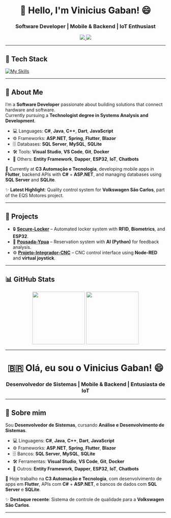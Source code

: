 <!-- Banner superior opcional -->
<!-- <img src="https://capsule-render.vercel.app/api?type=waving&color=0:0077B5,100:25D366&height=200&section=header&text=Vinicius%20Gaban&fontSize=40&fontAlignY=35&animation=twinkling" /> -->

<h1 align="center">👋 Hello, I'm Vinicius Gaban! 😄</h1>
<h3 align="center">Software Developer | Mobile & Backend | IoT Enthusiast</h3>

<p align="center">
  <a href="https://wa.me/5516991000062" target="_blank">
    <img src="https://img.shields.io/badge/-WhatsApp-25D366?style=for-the-badge&logo=whatsapp&logoColor=white" />
  </a>
  <a href="https://www.linkedin.com/in/vinicius-gaban/" target="_blank">
    <img src="https://img.shields.io/badge/-LinkedIn-0077B5?style=for-the-badge&logo=linkedin&logoColor=white" />
  </a>
</p>

---

## 🚀 Tech Stack
[![My Skills](https://skillicons.dev/icons?i=dotnet,cs,java,dart,flutter,react,azure,docker,mysql,sqlite,git,figma,html,css,js,bootstrap,hibernate,spring)](https://skillicons.dev)

---

## 📌 About Me

I’m a **Software Developer** passionate about building solutions that connect hardware and software.  
Currently pursuing a **Technologist degree in Systems Analysis and Development**.  

- 💻 Languages: **C#**, **Java**, **C++**, **Dart**, **JavaScript**  
- ⚙️ Frameworks: **ASP.NET**, **Spring**, **Flutter**, **Blazor**  
- 🗄️ Databases: **SQL Server**, **MySQL**, **SQLite**  
- 🛠️ Tools: **Visual Studio**, **VS Code**, **Git**, **Docker**  
- 🔗 Others: **Entity Framework**, **Dapper**, **ESP32**, **IoT**, **Chatbots**  

💼 Currently at **C3 Automação e Tecnologia**, developing mobile apps in **Flutter**, backend APIs with **C#** + **ASP.NET**, and managing databases using **SQL Server** and **SQLite**.  

✨ **Latest Highlight**: Quality control system for **Volkswagen São Carlos**, part of the EQS Motores project.  

---

## 💼 Projects

- 🔒 [**Secure-Locker**](https://github.com/Gaban03/Secure-Locker) – Automated locker system with **RFID**, **Biometrics**, and **ESP32**.  
- 🏨 [**Pousada-Ypua**](https://github.com/SENAISP-Unid601-Projetos/PousadaYpua) – Reservation system with **AI (Python)** for feedback analysis.  
- ⚙️ [**Projeto-Integrador-CNC**](https://github.com/Gaban03/Projeto-Integrador-CNC) – CNC control interface using **Node-RED** and **virtual joystick**.  

---

## 📊 GitHub Stats
<p align="center">
  <img src="https://github-readme-stats.vercel.app/api?username=Gaban03&show_icons=true&theme=dark" height="165" />
  <img src="https://github-readme-stats.vercel.app/api/top-langs/?username=Gaban03&layout=compact&theme=dark" height="165" />
</p>

---

<h1 align="center">🇧🇷 Olá, eu sou o Vinicius Gaban! 😄</h1>
<h3 align="center">Desenvolvedor de Sistemas | Mobile & Backend | Entusiasta de IoT</h3>

---

## 📌 Sobre mim

Sou **Desenvolvedor de Sistemas**, cursando **Análise e Desenvolvimento de Sistemas**.  

- 💻 Linguagens: **C#**, **Java**, **C++**, **Dart**, **JavaScript**  
- ⚙️ Frameworks: **ASP.NET**, **Spring**, **Flutter**, **Blazor**  
- 🗄️ Bancos: **SQL Server**, **MySQL**, **SQLite**  
- 🛠️ Ferramentas: **Visual Studio**, **VS Code**, **Git**, **Docker**  
- 🔗 Outros: **Entity Framework**, **Dapper**, **ESP32**, **IoT**, **Chatbots**  

💼 Hoje trabalho na **C3 Automação e Tecnologia**, com desenvolvimento de apps em **Flutter**, APIs com **C#** + **ASP.NET**, e bancos de dados com **SQL Server** e **SQLite**.  

✨ **Destaque recente**: Sistema de controle de qualidade para a **Volkswagen São Carlos**.  

---
